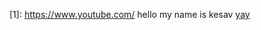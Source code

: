[1]: https://www.youtube.com/ hello my name is kesav 
[yay](https://www.youtube.com/watch?v=5_2DRVYNxYI)